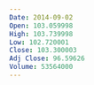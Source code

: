 ```yaml
---
Date: 2014-09-02
Open: 103.059998
High: 103.739998
Low: 102.720001
Close: 103.300003
Adj Close: 96.59626
Volume: 53564000
---
```

